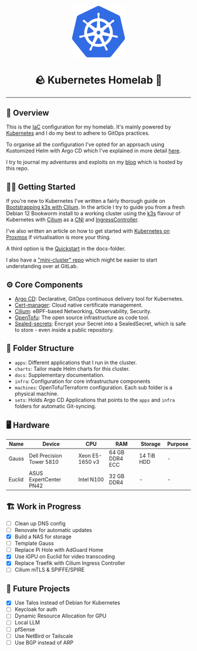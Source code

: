 <div align="center">

<img src="https://raw.githubusercontent.com/vehagn/homelab/main/docs/assets/kubernetes.svg" width="144px" alt="Kubernetes logo"/>

# 🪨 Kubernetes Homelab 🏡

</div>

---

## 📝 Overview

This is the [IaC](https://en.wikipedia.org/wiki/Infrastructure_as_code) configuration for my homelab.
It's mainly powered by [Kubernetes](https://kubernetes.io/) and I do my best to adhere to GitOps practices.

To organise all the configuration I've opted for an approach using Kustomized Helm with Argo CD which I've explained in
more detail [here](https://blog.stonegarden.dev/articles/2023/09/argocd-kustomize-with-helm/).

I try to journal my adventures and exploits on my [blog](https://blog.stonegarden.dev) which is hosted by this repo.

## 🧑‍💻 Getting Started

If you're new to Kubernetes I've written a fairly thorough guide
on [Bootstrapping k3s with Cilium](https://blog.stonegarden.dev/articles/2024/02/bootstrapping-k3s-with-cilium/).
In the article I try to guide you from a fresh Debian 12 Bookworm install to a working cluster using
the [k3s](https://k3s.io) flavour of Kubernetes with [Cilium](https://cilium.io) as a [CNI](https://www.cni.dev)
and [IngressController](https://kubernetes.io/docs/concepts/services-networking/ingress-controllers/).

I've also written an article on how to get started
with [Kubernetes on Proxmox](https://blog.stonegarden.dev/articles/2024/03/proxmox-k8s-with-cilium/) if virtualisation
is more your thing.

A third option is the [Quickstart](docs/QUICKSTART.md) in the docs-folder.

I also have a ["mini-cluster" repo](https://gitlab.com/vehagn/mini-homelab) which might be easier to start understanding
over at GitLab.

## ⚙️ Core Components

* [Argo CD](https://argo-cd.readthedocs.io/en/stable/): Declarative, GitOps continuous delivery tool for Kubernetes.
* [Cert-manager](https://cert-manager.io/): Cloud native certificate management.
* [Cilium](https://cilium.io/): eBPF-based Networking, Observability, Security.
* [OpenTofu](https://opentofu.org/): The open source infrastructure as code tool.
* [Sealed-secrets](https://github.com/bitnami-labs/sealed-secrets): Encrypt your Secret into a SealedSecret, which is
  safe to store - even inside a public repository.

## 📂 Folder Structure

* `apps`: Different applications that I run in the cluster.
* `charts`: Tailor made Helm charts for this cluster.
* `docs`: Supplementary documentation.
* `infra`: Configuration for core infrastructure components
* `machines`: OpenTofu/Terraform configuration. Each sub folder is a physical machine.
* `sets`: Holds Argo CD Applications that points to the `apps` and `infra` folders for automatic Git-syncing.

## 🖥️ Hardware

| Name   | Device                    | CPU             | RAM            | Storage    | Purpose |
|--------|---------------------------|-----------------|----------------|------------|---------|
| Gauss  | Dell Precision Tower 5810 | Xeon E5-1650 v3 | 64 GB DDR4 ECC | 14 TiB HDD | -       |
| Euclid | ASUS ExpertCenter PN42    | Intel N100      | 32 GB DDR4     | -          | -       |

## 🏗️ Work in Progress

- [ ] Clean up DNS config
- [ ] Renovate for automatic updates
- [x] Build a NAS for storage
- [ ] Template Gauss
- [ ] Replace Pi Hole with AdGuard Home
- [x] Use iGPU on Euclid for video transcoding
- [x] Replace Traefik with Cilium Ingress Controller
- [ ] Cilium mTLS & SPIFFE/SPIRE

## 👷‍ Future Projects

- [x] Use Talos instead of Debian for Kubernetes
- [ ] Keycloak for auth
- [ ] Dynamic Resource Allocation for GPU
- [ ] Local LLM
- [ ] pfSense
- [ ] Use NetBird or Tailscale
- [ ] Use BGP instead of ARP
